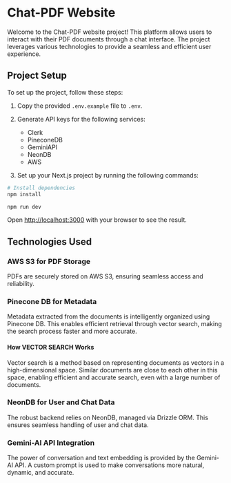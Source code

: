 # Chat-PDF Website

Welcome to the Chat-PDF website project! This platform allows users to interact with their PDF documents through a chat interface. The project leverages various technologies to provide a seamless and efficient user experience.


## Project Setup

To set up the project, follow these steps:

1. Copy the provided `.env.example` file to `.env`.
2. Generate API keys for the following services:
    - Clerk
    - PineconeDB
    - GeminiAPI
    - NeonDB
    - AWS


3. Set up your Next.js project by running the following commands:

```bash
# Install dependencies
npm install

npm run dev

```

Open [http://localhost:3000](http://localhost:3000) with your browser to see the result.




## Technologies Used

### AWS S3 for PDF Storage
PDFs are securely stored on AWS S3, ensuring seamless access and reliability.

### Pinecone DB for Metadata
Metadata extracted from the documents is intelligently organized using Pinecone DB. This enables efficient retrieval through vector search, making the search process faster and more accurate.

#### How VECTOR SEARCH Works
Vector search is a method based on representing documents as vectors in a high-dimensional space. Similar documents are close to each other in this space, enabling efficient and accurate search, even with a large number of documents.

### NeonDB for User and Chat Data
The robust backend relies on NeonDB, managed via Drizzle ORM. This ensures seamless handling of user and chat data.

### Gemini-AI API Integration
The power of conversation and text embedding is provided by the Gemini-AI API. A custom prompt is used to make conversations more natural, dynamic, and accurate.
